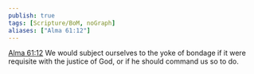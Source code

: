 ```yaml
---
publish: true
tags: [Scripture/BoM, noGraph]
aliases: ["Alma 61:12"]
---
```

[Alma 61:12](https://churchofjesuschrist.org/study/scriptures/bofm/alma/61?lang=eng&id=p12#p12) We would subject ourselves to the yoke of bondage if it were requisite with the justice of God, or if he should command us so to do.
